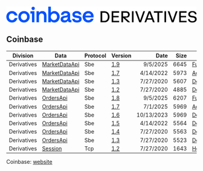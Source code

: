 [![Coinbase](https://github.com/Open-Markets-Initiative/Directory/blob/main/Organizations/Coinbase/Images/Logo.png)](https://www.coinbase.com/)


## Coinbase

| Division | Data | Protocol | Version | Date | Size | [Status][Omi.Glossary.Status] | [Testing][Omi.Glossary.Testing] | Specification |
| --- | --- | --- | --- | ---: | ---: | --- | --- | --- |
| Derivatives | [MarketDataApi][Coinbase.Derivatives.MarketDataApi.Sbe.v1.9.Dissector] | Sbe | [1.9][Coinbase.Derivatives.MarketDataApi.Sbe.v1.9.Dissector] | 9/5/2025 | 6645 | [Future][Omi.Glossary.Status.Future] | [Untested][Omi.Glossary.Testing.Untested] | [url][Coinbase.Derivatives.MarketDataApi.Sbe.v1.9.Url] - [xml][Coinbase.Derivatives.MarketDataApi.Sbe.v1.9.Xml] |
| Derivatives | [MarketDataApi][Coinbase.Derivatives.MarketDataApi.Sbe.v1.7.Dissector] | Sbe | [1.7][Coinbase.Derivatives.MarketDataApi.Sbe.v1.7.Dissector] | 4/14/2022 | 5973 | [Active][Omi.Glossary.Status.Active] | [Untested][Omi.Glossary.Testing.Untested] | [pdf][Coinbase.Derivatives.MarketDataApi.Sbe.v1.7.Pdf] - [xml][Coinbase.Derivatives.MarketDataApi.Sbe.v1.7.Xml] |
| Derivatives | [MarketDataApi][Coinbase.Derivatives.MarketDataApi.Sbe.v1.3.Dissector] | Sbe | [1.3][Coinbase.Derivatives.MarketDataApi.Sbe.v1.3.Dissector] | 7/27/2020 | 5607 | [Deprecated][Omi.Glossary.Status.Deprecated] | [Untested][Omi.Glossary.Testing.Untested] | [pdf][Coinbase.Derivatives.MarketDataApi.Sbe.v1.3.Pdf] - [xml][Coinbase.Derivatives.MarketDataApi.Sbe.v1.3.Xml] |
| Derivatives | [MarketDataApi][Coinbase.Derivatives.MarketDataApi.Sbe.v1.2.Dissector] | Sbe | [1.2][Coinbase.Derivatives.MarketDataApi.Sbe.v1.2.Dissector] | 7/27/2020 | 4885 | [Deprecated][Omi.Glossary.Status.Deprecated] | [Verified][Omi.Glossary.Testing.Verified] | [pdf][Coinbase.Derivatives.MarketDataApi.Sbe.v1.2.Pdf] - [xml][Coinbase.Derivatives.MarketDataApi.Sbe.v1.2.Xml] |
| Derivatives | [OrdersApi][Coinbase.Derivatives.OrdersApi.Sbe.v1.8.Dissector] | Sbe | [1.8][Coinbase.Derivatives.OrdersApi.Sbe.v1.8.Dissector] | 9/5/2025 | 6207 | [Future][Omi.Glossary.Status.Future] | [Untested][Omi.Glossary.Testing.Untested] | [url][Coinbase.Derivatives.OrdersApi.Sbe.v1.8.Url] - [xml][Coinbase.Derivatives.OrdersApi.Sbe.v1.8.Xml] |
| Derivatives | [OrdersApi][Coinbase.Derivatives.OrdersApi.Sbe.v1.7.Dissector] | Sbe | [1.7][Coinbase.Derivatives.OrdersApi.Sbe.v1.7.Dissector] | 7/1/2025 | 5969 | [Active][Omi.Glossary.Status.Active] | [Untested][Omi.Glossary.Testing.Untested] | [url][Coinbase.Derivatives.OrdersApi.Sbe.v1.7.Url] - [xml][Coinbase.Derivatives.OrdersApi.Sbe.v1.7.Xml] |
| Derivatives | [OrdersApi][Coinbase.Derivatives.OrdersApi.Sbe.v1.6.Dissector] | Sbe | [1.6][Coinbase.Derivatives.OrdersApi.Sbe.v1.6.Dissector] | 10/13/2023 | 5969 | [Deprecated][Omi.Glossary.Status.Deprecated] | [Untested][Omi.Glossary.Testing.Untested] | [url][Coinbase.Derivatives.OrdersApi.Sbe.v1.6.Url] - [xml][Coinbase.Derivatives.OrdersApi.Sbe.v1.6.Xml] |
| Derivatives | [OrdersApi][Coinbase.Derivatives.OrdersApi.Sbe.v1.5.Dissector] | Sbe | [1.5][Coinbase.Derivatives.OrdersApi.Sbe.v1.5.Dissector] | 4/14/2022 | 5564 | [Deprecated][Omi.Glossary.Status.Deprecated] | [Untested][Omi.Glossary.Testing.Untested] | [pdf][Coinbase.Derivatives.OrdersApi.Sbe.v1.5.Pdf] - [xml][Coinbase.Derivatives.OrdersApi.Sbe.v1.5.Xml] |
| Derivatives | [OrdersApi][Coinbase.Derivatives.OrdersApi.Sbe.v1.4.Dissector] | Sbe | [1.4][Coinbase.Derivatives.OrdersApi.Sbe.v1.4.Dissector] | 7/27/2020 | 5563 | [Deprecated][Omi.Glossary.Status.Deprecated] | [Verified][Omi.Glossary.Testing.Verified] | [xml][Coinbase.Derivatives.OrdersApi.Sbe.v1.4.Xml] |
| Derivatives | [OrdersApi][Coinbase.Derivatives.OrdersApi.Sbe.v1.3.Dissector] | Sbe | [1.3][Coinbase.Derivatives.OrdersApi.Sbe.v1.3.Dissector] | 7/27/2020 | 5523 | [Deprecated][Omi.Glossary.Status.Deprecated] | [Untested][Omi.Glossary.Testing.Untested] | [pdf][Coinbase.Derivatives.OrdersApi.Sbe.v1.3.Pdf] - [xml][Coinbase.Derivatives.OrdersApi.Sbe.v1.3.Xml] |
| Derivatives | [Session][Coinbase.Derivatives.Session.Tcp.v1.2.Dissector] | Tcp | [1.2][Coinbase.Derivatives.Session.Tcp.v1.2.Dissector] | 7/27/2020 | 1643 | [Header][Omi.Glossary.Status.Header] | [Untested][Omi.Glossary.Testing.Untested] | [url][Coinbase.Derivatives.Session.Tcp.v1.2.Url] - [xml][Coinbase.Derivatives.Session.Tcp.v1.2.Xml] |


Coinbase: [website](https://www.coinbase.com/ "Go to Coinbase")


[Omi.Glossary.Status]: https://github.com/Open-Markets-Initiative/Directory/blob/main/Glossary/Status.md "Protocol Deployment Status"
[Omi.Glossary.Status.Active]: https://github.com/Open-Markets-Initiative/Directory/blob/main/Glossary/Status.md "Deployment Status: Protocol is in active production"
[Omi.Glossary.Status.Deprecated]: https://github.com/Open-Markets-Initiative/Directory/blob/main/Glossary/Status.md "Deployment Status: Protocol is no longer in active use"
[Omi.Glossary.Status.Future]: https://github.com/Open-Markets-Initiative/Directory/blob/main/Glossary/Status.md "Deployment Status: Protocol is not yet deployed to an active production environment"
[Omi.Glossary.Status.Unknown]: https://github.com/Open-Markets-Initiative/Directory/blob/main/Glossary/Status.md "Deployment Status: Protocol deployment status is unknown"
[Omi.Glossary.Status.Header]: https://github.com/Open-Markets-Initiative/Directory/blob/main/Glossary/Status.md "Deployment Status: Header only protocol provided for debugging"
[Omi.Glossary.Testing]: https://github.com/Open-Markets-Initiative/Directory/blob/main/Glossary/Testing.md "Protocol Testing Status"
[Omi.Glossary.Testing.Verified]: https://github.com/Open-Markets-Initiative/Directory/blob/main/Glossary/Testing.md "Testing Status: Protocol has been tested on live data"
[Omi.Glossary.Testing.Incomplete]: https://github.com/Open-Markets-Initiative/Directory/blob/main/Glossary/Testing.md "Testing Status: Protocol has been tested on live data but contains known issues"
[Omi.Glossary.Testing.Beta]: https://github.com/Open-Markets-Initiative/Directory/blob/main/Glossary/Testing.md "Testing Status: Protocol has not been tested and structure is speculative"
[Omi.Glossary.Testing.Untested]: https://github.com/Open-Markets-Initiative/Directory/blob/main/Glossary/Testing.md "Testing Status: Protocol has not been tested on live data"

[Coinbase.Derivatives.Session.Tcp.v1.2.Dissector]: https://github.com/Open-Markets-Initiative/wireshark-lua/blob/main/Coinbase/Coinbase_Derivatives_Session_Tcp_v1_2_Dissector.lua "Coinbase Derivatives Session Tcp v1.2 Wireshark Dissector"
[Coinbase.Derivatives.Session.Tcp.v1.2.Url]: https://docs.cdp.coinbase.com/derivatives/introduction/downloads "Coinbase 1.2 Url"
[Coinbase.Derivatives.Session.Tcp.v1.2.Xml]: https://github.com/Open-Markets-Initiative/Directory/blob/main/Organizations/Coinbase/Specifications/Common/Coinbase.Derivatives.MarketDataApi.Sbe.v1.2.xml "Coinbase 1.2 Xml"
[Coinbase.Derivatives.MarketDataApi.Sbe.v1.2.Dissector]: https://github.com/Open-Markets-Initiative/wireshark-lua/blob/main/Coinbase/Coinbase_Derivatives_MarketDataApi_Sbe_v1_2_Dissector.lua "Coinbase Derivatives MarketDataApi Sbe v1.2 Wireshark Dissector"
[Coinbase.Derivatives.MarketDataApi.Sbe.v1.2.Pdf]: https://github.com/Open-Markets-Initiative/Directory/blob/main/Organizations/Coinbase/Specifications/MarketDataApi/Coinbase.Derivatives.MarketDataApi.Sbe.v1.2.pdf "Coinbase 1.2 Pdf"
[Coinbase.Derivatives.MarketDataApi.Sbe.v1.2.Xml]: https://github.com/Open-Markets-Initiative/Directory/blob/main/Organizations/Coinbase/Specifications/MarketDataApi/Coinbase.Derivatives.MarketDataApi.Sbe.v1.2.xml "Coinbase 1.2 Xml"
[Coinbase.Derivatives.MarketDataApi.Sbe.v1.3.Dissector]: https://github.com/Open-Markets-Initiative/wireshark-lua/blob/main/Coinbase/Coinbase_Derivatives_MarketDataApi_Sbe_v1_3_Dissector.lua "Coinbase Derivatives MarketDataApi Sbe v1.3 Wireshark Dissector"
[Coinbase.Derivatives.MarketDataApi.Sbe.v1.3.Pdf]: https://github.com/Open-Markets-Initiative/Directory/blob/main/Organizations/Coinbase/Specifications/MarketDataApi/Coinbase.Derivatives.MarketDataApi.Sbe.v1.2.pdf "Coinbase 1.3 Pdf"
[Coinbase.Derivatives.MarketDataApi.Sbe.v1.3.Xml]: https://github.com/Open-Markets-Initiative/Directory/blob/main/Organizations/Coinbase/Specifications/MarketDataApi/Coinbase.Derivatives.MarketDataApi.Sbe.v1.3.xml "Coinbase 1.3 Xml"
[Coinbase.Derivatives.MarketDataApi.Sbe.v1.7.Dissector]: https://github.com/Open-Markets-Initiative/wireshark-lua/blob/main/Coinbase/Coinbase_Derivatives_MarketDataApi_Sbe_v1_7_Dissector.lua "Coinbase Derivatives MarketDataApi Sbe v1.7 Wireshark Dissector"
[Coinbase.Derivatives.MarketDataApi.Sbe.v1.7.Pdf]: https://github.com/Open-Markets-Initiative/Directory/blob/main/Organizations/Coinbase/Specifications/MarketDataApi/Coinbase.Derivatives.MarketDataApi.Sbe.v1.7.pdf "Coinbase 1.7 Pdf"
[Coinbase.Derivatives.MarketDataApi.Sbe.v1.7.Xml]: https://github.com/Open-Markets-Initiative/Directory/blob/main/Organizations/Coinbase/Specifications/MarketDataApi/Coinbase.Derivatives.MarketDataApi.Sbe.v1.7.xml "Coinbase 1.7 Xml"
[Coinbase.Derivatives.MarketDataApi.Sbe.v1.9.Dissector]: https://github.com/Open-Markets-Initiative/wireshark-lua/blob/main/Coinbase/Coinbase_Derivatives_MarketDataApi_Sbe_v1_9_Dissector.lua "Coinbase Derivatives MarketDataApi Sbe v1.9 Wireshark Dissector"
[Coinbase.Derivatives.MarketDataApi.Sbe.v1.9.Url]: https://docs.cdp.coinbase.com/derivatives/introduction/downloads "Coinbase 1.9 Url"
[Coinbase.Derivatives.MarketDataApi.Sbe.v1.9.Xml]: https://github.com/Open-Markets-Initiative/Directory/blob/main/Organizations/Coinbase/Specifications/MarketDataApi/Coinbase.Derivatives.MarketDataApi.Sbe.v1.9.xml "Coinbase 1.9 Xml"
[Coinbase.Derivatives.OrdersApi.Sbe.v1.3.Dissector]: https://github.com/Open-Markets-Initiative/wireshark-lua/blob/main/Coinbase/Coinbase_Derivatives_OrdersApi_Sbe_v1_3_Dissector.lua "Coinbase Derivatives OrdersApi Sbe v1.3 Wireshark Dissector"
[Coinbase.Derivatives.OrdersApi.Sbe.v1.3.Pdf]: https://github.com/Open-Markets-Initiative/Directory/blob/main/Organizations/Coinbase/Specifications/OrdersApi/Coinbase.Derivatives.OrdersApi.Sbe.v1.3.pdf "Coinbase 1.3 Pdf"
[Coinbase.Derivatives.OrdersApi.Sbe.v1.3.Xml]: https://github.com/Open-Markets-Initiative/Directory/blob/main/Organizations/Coinbase/Specifications/OrdersApi/Coinbase.Derivatives.OrdersApi.Sbe.v1.3.xml "Coinbase 1.3 Xml"
[Coinbase.Derivatives.OrdersApi.Sbe.v1.4.Dissector]: https://github.com/Open-Markets-Initiative/wireshark-lua/blob/main/Coinbase/Coinbase_Derivatives_OrdersApi_Sbe_v1_4_Dissector.lua "Coinbase Derivatives OrdersApi Sbe v1.4 Wireshark Dissector"
[Coinbase.Derivatives.OrdersApi.Sbe.v1.4.Xml]: https://github.com/Open-Markets-Initiative/Directory/blob/main/Organizations/Coinbase/Specifications/OrdersApi/Coinbase.Derivatives.OrdersApi.Sbe.v1.4.xml "Coinbase 1.4 Xml"
[Coinbase.Derivatives.OrdersApi.Sbe.v1.5.Dissector]: https://github.com/Open-Markets-Initiative/wireshark-lua/blob/main/Coinbase/Coinbase_Derivatives_OrdersApi_Sbe_v1_5_Dissector.lua "Coinbase Derivatives OrdersApi Sbe v1.5 Wireshark Dissector"
[Coinbase.Derivatives.OrdersApi.Sbe.v1.5.Pdf]: https://github.com/Open-Markets-Initiative/Directory/blob/main/Organizations/Coinbase/Specifications/Coinbase.Derivatives.OrdersApi.Sbe.v1.5.pdf "Coinbase 1.5 Pdf"
[Coinbase.Derivatives.OrdersApi.Sbe.v1.5.Xml]: https://github.com/Open-Markets-Initiative/Directory/blob/main/Organizations/Coinbase/Specifications/OrdersApi/Coinbase.Derivatives.OrdersApi.Sbe.v1.5.xml "Coinbase 1.5 Xml"
[Coinbase.Derivatives.OrdersApi.Sbe.v1.6.Dissector]: https://github.com/Open-Markets-Initiative/wireshark-lua/blob/main/Coinbase/Coinbase_Derivatives_OrdersApi_Sbe_v1_6_Dissector.lua "Coinbase Derivatives OrdersApi Sbe v1.6 Wireshark Dissector"
[Coinbase.Derivatives.OrdersApi.Sbe.v1.6.Url]: https://docs.cdp.coinbase.com/derivatives/introduction/downloads "Coinbase 1.6 Url"
[Coinbase.Derivatives.OrdersApi.Sbe.v1.6.Xml]: https://github.com/Open-Markets-Initiative/Directory/blob/main/Organizations/Coinbase/Specifications/OrdersApi/Coinbase.Derivatives.OrdersApi.Sbe.v1.6.xml "Coinbase 1.6 Xml"
[Coinbase.Derivatives.OrdersApi.Sbe.v1.7.Dissector]: https://github.com/Open-Markets-Initiative/wireshark-lua/blob/main/Coinbase/Coinbase_Derivatives_OrdersApi_Sbe_v1_7_Dissector.lua "Coinbase Derivatives OrdersApi Sbe v1.7 Wireshark Dissector"
[Coinbase.Derivatives.OrdersApi.Sbe.v1.7.Url]: https://docs.cdp.coinbase.com/derivatives/introduction/downloads "Coinbase 1.7 Url"
[Coinbase.Derivatives.OrdersApi.Sbe.v1.7.Xml]: https://github.com/Open-Markets-Initiative/Directory/blob/main/Organizations/Coinbase/Specifications/OrdersApi/Coinbase.Derivatives.OrdersApi.Sbe.v1.7.xml "Coinbase 1.7 Xml"
[Coinbase.Derivatives.OrdersApi.Sbe.v1.8.Dissector]: https://github.com/Open-Markets-Initiative/wireshark-lua/blob/main/Coinbase/Coinbase_Derivatives_OrdersApi_Sbe_v1_8_Dissector.lua "Coinbase Derivatives OrdersApi Sbe v1.8 Wireshark Dissector"
[Coinbase.Derivatives.OrdersApi.Sbe.v1.8.Url]: https://docs.cdp.coinbase.com/derivatives/introduction/downloads "Coinbase 1.8 Url"
[Coinbase.Derivatives.OrdersApi.Sbe.v1.8.Xml]: https://github.com/Open-Markets-Initiative/Directory/blob/main/Organizations/Coinbase/Specifications/OrdersApi/Coinbase.Derivatives.OrdersApi.Sbe.v1.8.xml "Coinbase 1.8 Xml"
